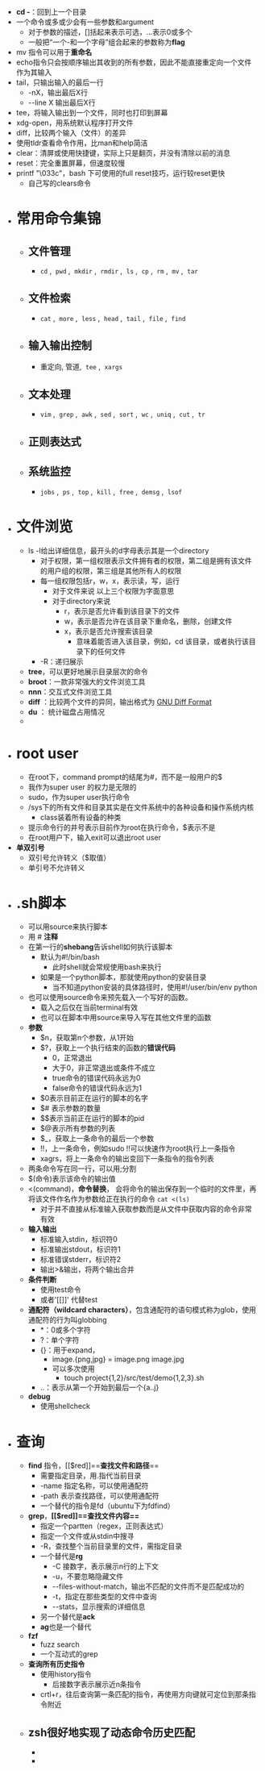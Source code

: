 - **cd -**：回到上一个目录
- 一个命令或多或少会有一些参数和argument
	- 对于参数的描述，[]括起来表示可选，...表示0或多个
	- 一般把“一个-和一个字母”组合起来的参数称为**flag**
- mv 指令可以用于**重命名**
- echo指令只会按顺序输出其收到的所有参数，因此不能直接重定向一个文件作为其输入
- tail，只输出输入的最后一行
	- -nX，输出最后X行
	- --line X 输出最后X行
- tee，将输入输出到一个文件，同时也打印到屏幕
- xdg-open，用系统默认程序打开文件
- diff，比较两个输入（文件）的差异
- 使用tldr查看命令作用，比man和help简洁
- clear：清屏或使用快捷键<C-L>，实际上只是翻页，并没有清除以前的消息
- reset：完全重置屏幕，但速度较慢
- printf "\033c"，bash 下可使用的full reset技巧，运行较reset更快
	- 自己写的clears命令
- # 常用命令集锦
	- ## 文件管理
		- `cd` ,  `pwd` ,  `mkdir` ,  `rmdir` ,  `ls` ,  `cp` ,  `rm` ,  `mv` ,  `tar`
	- ## 文件检索
		- `cat` ,  `more` ,  `less` ,  `head` ,  `tail` ,  `file` ,  `find`
	- ## 输入输出控制
		- 重定向, 管道,  `tee` ,  `xargs`
	- ## 文本处理
		- `vim` ,  `grep` ,  `awk` ,  `sed` ,  `sort` ,  `wc` ,  `uniq` ,  `cut` ,  `tr`
	- ## 正则表达式
	- ## 系统监控
		- `jobs` ,  `ps` ,  `top` ,  `kill` ,  `free` ,  `demsg` ,  `lsof`
- # 文件浏览
	- ls -l给出详细信息，最开头的d字母表示其是一个directory
		- 对于权限，第一组权限表示文件拥有者的权限，第二组是拥有该文件的用户组的权限，第三组是其他所有人的权限
		- 每一组权限包括r，w，x，表示读，写，运行
			- 对于文件来说 以上三个权限为字面意思
			- 对于directory来说
				- r，表示是否允许看到该目录下的文件
				- w，表示是否允许在该目录下重命名，删除，创建文件
				- x，表示是否允许搜索该目录
					- 意味着能否进入该目录，例如，cd 该目录，或者执行该目录下的任何文件
		- -R：递归展示
	- **tree**，可以更好地展示目录层次的命令
	- **broot**：一款非常强大的文件浏览工具
	- **nnn**：交互式文件浏览工具
	- **diff** ：比较两个文件的异同，输出格式为 [GNU Diff Format](https://www.gnu.org/software/diffutils/manual/html_node/Unified-Format.html)
	- **du** ： 统计磁盘占用情况
	-
- # root user
	- 在root下，command prompt的结尾为\#，而不是一般用户的$
	- 我作为super user 的权力是无限的
	- sudo，作为super user执行命令
	- /sys下的所有文件和目录其实是在文件系统中的各种设备和操作系统内核
		- class装着所有设备的种类
	- 提示命令行的井号表示目前作为root在执行命令，$表示不是
	- 在root用户下，输入exit可以退出root user
- **单双引号**
	- 双引号允许转义（$取值）
	- 单引号不允许转义
- # .sh脚本
	- 可以用source来执行脚本
	- 用 # **注释**
	- 在第一行的**shebang**告诉shell如何执行该脚本
		- 默认为#!/bin/bash
			- 此时shell就会常规使用bash来执行
		- 如果是一个python脚本，那就使用python的安装目录
			- 当不知道python安装的具体路径时，使用#!/user/bin/env python
	- 也可以使用source命令来预先载入一个写好的函数。
		- 载入之后仅在当前terminal有效
		- 也可以在脚本中用source来导入写在其他文件里的函数
	- **参数**
		- $n，获取第n个参数，从1开始
		- $?，获取上一个执行结束的函数的**错误代码**
			- 0，正常退出
			- 大于0，非正常退出或条件不成立
			- true命令的错误代码永远为0
			- false命令的错误代码永远为1
		- $0表示目前正在运行的脚本的名字
		- $# 表示参数的数量
		- $$表示当前正在运行的脚本的pid
		- $@表示所有参数的列表
		- $_，获取上一条命令的最后一个参数
		- !!，上一条命令，例如sudo !!可以快速作为root执行上一条指令
		- xagrs，将上一条命令的输出变回下一条指令的指令列表
	- 两条命令写在同一行，可以用;分割
	- $(命令)表示该命令的输出值
	- <(command)，**命令替换**， 会将命令的输出保存到一个临时的文件里，再将该文件作名作为参数给正在执行的命令
	  ``cat <(ls)``
		- 对于并不直接从标准输入获取参数而是从文件中获取内容的命令非常有效
	- **输入输出**
		- 标准输入stdin，标识符0
		- 标准输出stdout，标识符1
		- 标准错误stderr，标识符2
		- 输出>&输出，将两个输出合并
	- **条件判断**
		- 使用test命令
		- 或者'[[]]' 代替test
	- **通配符（wildcard characters）**，包含通配符的语句模式称为glob，使用通配符的行为叫globbing
		- *：0或多个字符
		- ?：单个字符
		- {}：用于expand，
			- image.{png,jpg} = image.png image.jpg
			- 可以多次使用
				- touch project{1,2}/src/test/demo{1,2,3}.sh
		- ..：表示从第一个开始到最后一个{a..j}
	- **debug**
		- 使用shellcheck
- # 查询
	- **find** 指令，[[$red]]==**查找文件和路径**==
		- 需要指定目录，用.指代当前目录
		- -name 指定名称，可以使用通配符
		- -path 表示查找路径，可以使用通配符
		- 一个替代的指令是fd（ubuntu下为fdfind）
	- **grep**，**[[$red]]==查找文件内容==**
		- 指定一个partten（regex，正则表达式）
		- 指定一个文件或从stdin中搜寻
		- -R，查找整个当前目录里的文件，需指定目录
		- 一个替代是**rg**
			- -C 接数字，表示展示n行的上下文
			- -u，不要忽略隐藏文件
			- --files-without-match，输出不匹配的文件而不是匹配成功的
			- -t，指定在那些类型的文件中查询
			- --stats，显示搜索的详细信息
		- 另一个替代是**ack**
		- **ag**也是一个替代
	- **fzf**
		- fuzz search
		- 一个互动式的grep
	- **查询所有历史指令**
		- 使用history指令
			- 后接数字表示展示近n条指令
		- crtl+r，往后查询第一条匹配的指令，再使用方向键就可定位到那条指令附近
	- **zsh**很好地实现了动态命令历史匹配
		-
		-
		-